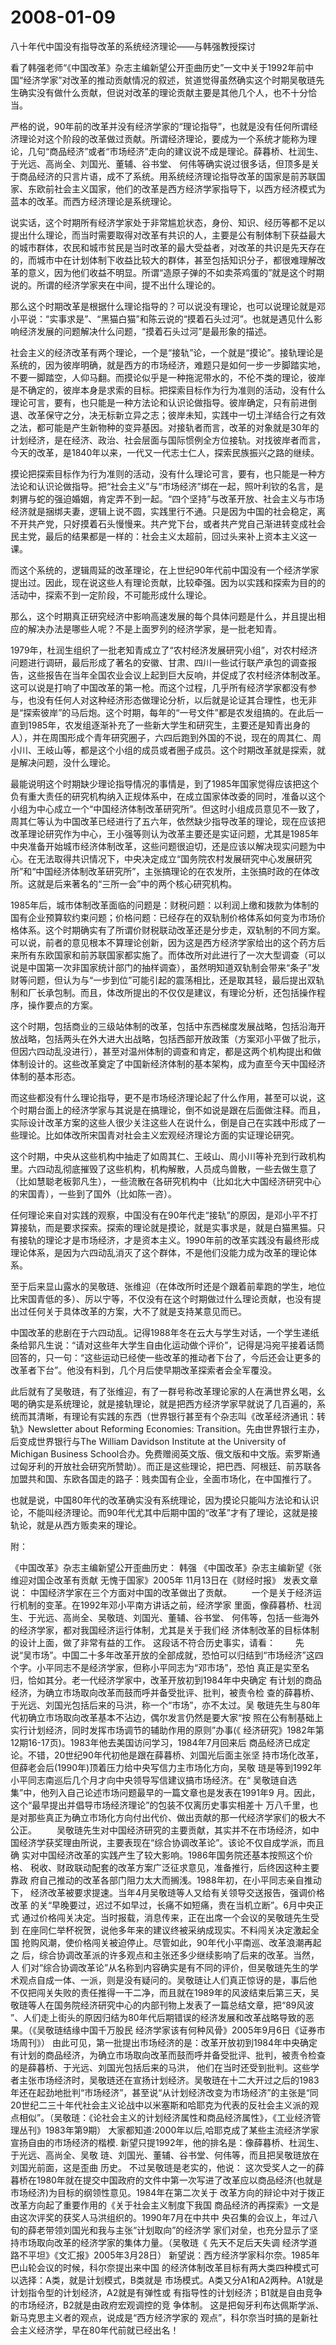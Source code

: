 # 2008-01-09

八十年代中国没有指导改革的系统经济理论――与韩强教授探讨

看了韩强老师“《中国改革》杂志主编新望公开歪曲历史”一文中关于1992年前中国“经济学家”对改革的推动贡献情况的叙述，贫道觉得虽然确实这个时期吴敬琏先生确实没有做什么贡献，但说对改革的理论贡献主要是其他几个人，也不十分恰当。

严格的说，90年前的改革并没有经济学家的“理论指导”，也就是没有任何所谓经济理论对这个阶段的改革做过贡献。所谓经济理论，要成为一个系统才能称为理论，几句“商品经济”或者“市场经济”走向的建议说不成是理论。薛暮桥、杜润生、于光远、高尚全、刘国光、董辅、谷书堂、 何伟等确实说过很多话，但顶多是关于商品经济的只言片语，成不了系统。用系统经济理论指导改革的国家是前苏联国家、东欧前社会主义国家，他们的改革是西方经济学家指导下，以西方经济模式为蓝本的改革。而西方经济理论是系统理论。

说实话，这个时期所有经济学家处于非常尴尬状态，身份、知识、经历等都不足以提出什么理论，而当时需要取得对改革有共识的人，主要是公有制体制下获益最大的城市群体，农民和城市贫民是当时改革的最大受益者，对改革的共识是先天存在的，而城市中在计划体制下收益比较大的群体，甚至包括知识分子，都很难理解改革的意义，因为他们收益不明显。所谓“造原子弹的不如卖茶鸡蛋的”就是这个时期说的。所谓的经济学家夹在中间，提不出什么理论的。

那么这个时期改革是根据什么理论指导的？可以说没有理论，也可以说理论就是邓小平说：“实事求是”、“黑猫白猫”和陈云说的“摸着石头过河”。也就是遇见什么影响经济发展的问题解决什么问题，“摸着石头过河”是最形象的描述。

社会主义的经济改革有两个理论，一个是“接轨”论，一个就是“摸论”。接轨理论是系统的，因为彼岸明确，就是西方的市场经济，难题只是如何一步一步脚踏实地，不要一脚踏空，人仰马翻。而摸论似乎是一种拖泥带水的，不伦不类的理论，彼岸是不确定的，彼岸本身是求索的目标。把探索目标作为行为准则的活动，没有什么理论可言，要有，也只能是一种方法论和认识论做指导。彼岸确定，只有前进倒退、改革保守之分，决无标新立异之志；彼岸未知，实践中一切土洋结合行之有效之法，都可能是产生新物种的变异基因。对接轨者而言，改革的对象就是30年的计划经济，是在经济、政治、社会层面与国际惯例全方位接轨。对找彼岸者而言，今天的改革，是1840年以来，一代又一代志士仁人，探索民族振兴之路的继续。

摸论把探索目标作为行为准则的活动，没有什么理论可言，要有，也只能是一种方法论和认识论做指导。把“社会主义”与“市场经济”绑在一起，照叶利钦的名言，是刺猬与蛇的强迫婚姻，肯定弄不到一起。“四个坚持”与改革开放、社会主义与市场经济就是捆绑夫妻，逻辑上说不圆，实践里行不通。只是因为中国的社会稳定，离不开共产党，只好摸着石头慢慢来。共产党下台，或者共产党自己渐进转变成社会民主党，最后的结果都是一样的：社会主义太超前，回过头来补上资本主义这一课。

而这个系统的，逻辑周延的改革理论，在上世纪90年代前中国没有一个经济学家提出过。因此，现在说这些人有理论贡献，比较牵强。因为以实践和探索为目的的活动中，探索不到一定阶段，不可能形成什么理论。

那么，这个时期真正研究经济中影响高速发展的每个具体问题是什么，并且提出相应的解决办法是哪些人呢？不是上面罗列的经济学家，是一批老知青。

1979年，杜润生组织了一批老知青成立了“农村经济发展研究小组”，对农村经济问题进行调研，最后形成了著名的安徽、甘肃、四川一些试行联产承包的调查报告，这些报告在当年全国农业会议上起到巨大反响，并促成了农村经济体制改革。这可以说是打响了中国改革的第一枪。而这个过程，几乎所有经济学家都没有参与，也没有任何人对这种经济形态做理论分析，以后就是论证其合理性，也无非是“探索彼岸”的马后炮。这个时期，每年的“一号文件”都是农发组搞的。在此后一直到1985年，农发组逐渐补充了一些新大学生和研究生，主要还是知青出身的人），并在周围形成个青年研究圈子，六四后跑到外国的不说，现在的周其仁、周小川、王岐山等，都是这个小组的成员或者圈子成员。这个时期改革就是探索，就是解决问题，没什么理论。

最能说明这个时期缺少理论指导情况的事情是，到了1985年国家觉得应该把这个负有重大责任的研究机构纳入正规体系中，在成立国家体改委的同时，准备以这个小组为中心成立一个“中国经济体制改革研究所”。但这时小组成员意见不一致了，周其仁等认为中国改革已经进行了五六年，依然缺少指导改革的理论，现在应该把改革理论研究作为中心，王小强等则认为改革主要还是实证问题，尤其是1985年中央准备开始城市经济体制改革，这些问题很迫切，还是应该以解决现实问题为中心。在无法取得共识情况下，中央决定成立“国务院农村发展研究中心发展研究所”和“中国经济体制改革研究所”，主张搞理论的在农发所，主张搞时政的在体改所。这就是后来著名的“三所一会”中的两个核心研究机构。

1985年后，城市体制改革面临的问题是：财税问题：以利润上缴和拨款为体制的国有企业预算软约束问题；价格问题：已经存在的双轨制价格体系如何变为市场价格体系。这个时期确实有了所谓价财税联动改革还是分步走，双轨制的不同方案。可以说，前者的意见根本不算理论创新，因为这是西方经济学家给出的这个药方后来所有东欧国家和前苏联国家都实施了。而体改所对此进行了一次大型调查（可以说是中国第一次非国家统计部门的抽样调查），虽然明知道双轨制会带来“条子”发财等问题，但认为与“一步到位”可能引起的震荡相比，还是取其轻，最后提出双轨制和厂长承包制。而且，体改所提出的不仅仅是建议，有理论分析，还包括操作程序，操作要点的方案。

这个时期，包括商业的三级站体制的改革，包括中东西梯度发展战略，包括沿海开放战略，包括两头在外大进大出战略，包括西部开放政策（方案邓小平做了批示，但因六四动乱没进行），甚至对温州体制的调查和肯定，都是这两个机构提出和做体制设计的。这些改革奠定了中国新经济体制的基本架构，成为直至今天中国经济体制的基本形态。

而这些都没有什么理论指导，更不是市场经济理论起了什么作用，甚至可以说，这个时期台面上的经济学家与其说是在搞理论，倒不如说是跟在后面做注释。而且，实际设计改革方案的这些人很少关注这些人在说什么，倒是自己在实践中形成了一些理论。比如体改所宋国青对社会主义宏观经济理论方面的实证理论研究。

这个时期，中央从这些机构中抽走了如周其仁、王岐山、周小川等补充到行政机构里。六四动乱彻底摧毁了这些机构，机构解散，人员成鸟兽散，一些去做生意了（比如慧聪老板郭凡生），一些流散在各研究机构中（比如北大中国经济研究中心的宋国青），一些到了国外（比如陈一咨）。

任何理论来自对实践的观察，中国没有在90年代走“接轨”的原因，是邓小平不打算接轨，而是要求探索。探索的理论就是摸论，就是实事求是，就是白猫黑猫。只有接轨的理论才是市场经济，才是资本主义。1990年前的改革实践没有最终形成理论体系，是因为六四动乱消灭了这个群体，不是他们没能力成为改革的理论体系。

至于后来显山露水的吴敬琏、张维迎（在体改所时还是个跟着前辈跑的学生，地位比宋国青低的多）、厉以宁等，不仅没有在这个时期做过什么理论贡献，也没有提出过任何关于具体改革的方案，大不了就是支持某意见而已。

中国改革的悲剧在于六四动乱。记得1988年冬在云大与学生对话，一个学生递纸条给郭凡生说：“请对这些年大学生自由化运动做个评价”，记得是冯宛平接着话筒回答的，只一句：“这些运动已经使一些改革的推动者下台了，今后还会让更多的改革者下台”。他没有料到，几个月后使早期改革探索者会全军覆没。

此后就有了吴敬琏，有了张维迎，有了一群号称改革理论家的人在满世界幺喝，幺喝的确实是系统理论，就是接轨理论，就是把西方经济学家早就说了几百遍的，系统而其清晰，有理论有实践的东西（世界银行甚至有个杂志叫《改革经济通讯：转轨》Newsletter about Reforming Economies: Transition。先由世界银行主办，后变成世界银行与The William Davidson Institute at the University of Michigan Business School合办。免费赠阅英文版、俄文版和中文版。索罗斯通过匈牙利的开放社会研究所赞助）。而正是这些理论，把巴西、阿根廷、前苏联各加盟共和国、东欧各国走的路子：贱卖国有企业，全面市场化，在中国推行了。

也就是说，中国80年代的改革确实没有系统理论，因为摸论只能叫方法论和认识论，不能叫经济理论。而90年代尤其中后期中国的“改革”才有了理论，这就是接轨论，就是从西方贩卖来的理论。

附：

《中国改革》杂志主编新望公开歪曲历史： 韩强 《中国改革》杂志主编新望《张维迎对国企改革有贡献 无愧于国家》2005年 11月13日在《财经时报》 发表文章说： 中国经济学家在三个方面对中国的改革做出了贡献。 　　一个是关于经济运行机制的变革。在1992年邓小平南方讲话之前，经济学家 里面，像薛暮桥、杜润生、于光远、高尚全、吴敬琏、刘国光、董辅、谷书堂、 何伟等，包括一些海外的经济学家，都对我国经济运行体制，尤其是关于我们经 济体制改革的目标体制的设计上面，做了非常有益的工作。 这段话不符合历史事实，请看： 　　先说“吴市场”。中国二十多年改革开放的全部成就，恐怕可以归结到“市场经济”这四个字。小平同志不是经济学家，但称小平同志为“邓市场”，恐怕 真正是实至名归，恰如其分。老一代经济学家中，改革开放初到1984年中央确定 有计划的商品经济，为确立市场取向改革而鼓而呼并备受批评、批判，被责令检 查的薛暮桥、于光远、刘国光包括后来的马洪，称一个“市场”，亦不太过。吴 敬琏先生与80年代初确立市场取向改革基本不沾边，偶尔发言仍然是要大家“按 照在公有制基础上实行计划经济，同时发挥市场调节的辅助作用的原则”办事(《 经济研究》1982年第12期16-17页)。1983年他去美国访问学习，1984年7月回来后 商品经济已成定论。不错，20世纪90年代初他是跟在薛暮桥、刘国光后面主张坚 持市场化改革，但薛老会后(1990年)顶着压力给中央写信力主市场化方向，吴敬 琏是等到1992年小平同志南巡后几个月才向中央领导写信建议搞市场经济。在“ 吴敬琏自选集”中，他列入自己论述市场问题最早的一篇文章也是发表在1991年9 月。因此，这个“最早提出并倡导市场经济理论”的包装不仅离历史事实相差十 万八千里，也是对那些真正为确立市场化方向付出代价、做出贡献的那一代经济学家们的极大不公正。 　　吴敬琏先生对中国经济研究的主要贡献，其实并不在市场经济，如中国经济学获奖理由所说，主要表现在“综合协调改革论”。该论不仅自成学派，而且确 实对中国经济改革的实践产生了较大影响。1986年国务院还基本按照这个价格、 税收、财政联动配套的改革方案广泛征求意见，准备推行，后终因这种主要靠政 府自己推动的改革各部门阻力太大而搁浅。1988年初，在小平同志亲自推动下， 经济改革被要求提速。当年4月吴敬琏等人又给有关领导交送报告，强调价格改革 的关“早晚要过，迟过不如早过，长痛不如短痛，贵在当机立断”。6月中央正式 通过价格闯关决定。当时报载，消息传来，正在出席一个会议的吴敬琏先生受到 在座同仁举杯祝贺，说他多年来的建议终被采纳成现实。不料闯关决定激起全国 抢购风潮，使价格闯关被迫停止。尽管如此，90年代小平南巡、改革浪潮再起之 后，综合协调改革派的许多观点和主张还多少继续影响了后来的改革。当然，人 们对“综合协调改革论”从名称到内容确实是有不同的评价，但吴敬琏先生的学 术观点自成一体、一派，则是没有疑问的。吴敬琏让人们真正惊讶的是，事后他 不仅把闯关失败的责任推得一干二净，而且就在1989年的风波结束后第三天，吴 敬琏等人在国务院经济研究中心的内部刊物上发表了一篇总结文章，把“89风波 ”、人们走上街头的原因归结为80年代后期错误的经济发展和改革战略导致的恶果。（《吴敬琏结缘中国千万股民 经济学家该有何种风骨》2005年9月6日《证券市场周刊》） 由此可见，第一批提出市场经济的是：改革开放初到1984年中央确定有计划的商品经济，为确立市场取向改革而鼓而呼并备受批评、批判，被责令检查的是薛暮桥、于光远、刘国光包括后来的马洪， 他们在当时还受到批判。这些学者主张市场经济时，吴敬琏还在宣扬计划经济。吴敬琏在十二大开过之后的1983年还在起劲地批判“市场经济”，甚至说“从计划经济改变为市场经济”的主张是“同20世纪二三十年代社会主义论战中以米塞斯和哈耶克为代表的反社会主义派的观点相似”。（吴敬琏：《论社会主义的计划经济属性和商品经济属性》，《工业经济管理丛刊》1983年第9期） 大家都知道:2000年以后,哈耶克成了某些主流经济学家宣扬自由的市场经济的楷模. 新望只提1992年，他的排名是：像薛暮桥、杜润生、于光远、高尚全、吴敬 琏、刘国光、董辅、谷书堂、何伟等，而且把吴敬琏放在刘国光前面，这是歪曲 历史。 不过吴敬琏是老实的，他说： 这次受奖人之一的薛暮桥在1980年就在提交中国政府的文件中第一次写进了改革应以商品经济(也就是市场经济)为目标的纲领性意见。1984年在第二次关于 改革方向的辩论中对于拨正改革方向起了重要作用的《关于社会主义制度下我国 商品经济的再探索》一文是由这次评奖的获奖人马洪组织的。1990年7月在中共中 央召集的会议上，年过八旬的薛老带领刘国光和我与主张“计划取向”的经济学 家们对垒，也充分显示了坚持市场取向改革的经济学家的集体力量。（吴敬琏《 先天不足后天失调 经济学道路不平坦》《文汇报》2005年3月28日） 新望说：西方经济学家科尔奈。1985年巴山轮会议的时候，科尔奈提出来中国 的经济体制改革目标有两大类四种模式可以选择：A类，就是计划模式，B类就是 市场模式。A类又分A1和A2两种。A1就是计划指令型的计划经济，A2就是有弹性或 有指导性的计划经济；B1就是自由竞争的市场经济，B2就是由政府宏观调控的竞 争体制。 这是把匈牙利布达佩斯学派、新马克思主义者的观点，说成是“西方经济学家的 观点”，科尔奈当时搞的是新社会主义经济学，早在80年代前就已经出名！
